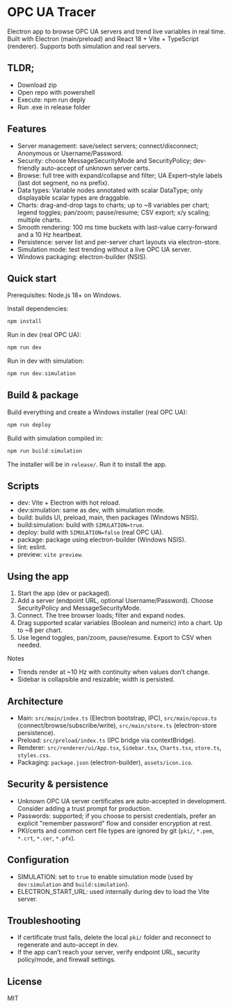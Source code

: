 # OPC UA Tracer

Electron app to browse OPC UA servers and trend live variables in real time. Built with Electron (main/preload) and React 18 + Vite + TypeScript (renderer). Supports both simulation and real servers.

## TLDR;
- Download zip
- Open repo with powershell
- Execute: npm run deply
- Run .exe in release folder

## Features
- Server management: save/select servers; connect/disconnect; Anonymous or Username/Password.
- Security: choose MessageSecurityMode and SecurityPolicy; dev-friendly auto-accept of unknown server certs.
- Browse: full tree with expand/collapse and filter; UA Expert–style labels (last dot segment, no ns prefix).
- Data types: Variable nodes annotated with scalar DataType; only displayable scalar types are draggable.
- Charts: drag-and-drop tags to charts; up to ~8 variables per chart; legend toggles; pan/zoom; pause/resume; CSV export; x/y scaling; multiple charts.
- Smooth rendering: 100 ms time buckets with last-value carry-forward and a 10 Hz heartbeat.
- Persistence: server list and per-server chart layouts via electron-store.
- Simulation mode: test trending without a live OPC UA server.
- Windows packaging: electron-builder (NSIS).

## Quick start
Prerequisites: Node.js 18+ on Windows.

Install dependencies:

```powershell
npm install
```

Run in dev (real OPC UA):

```powershell
npm run dev
```

Run in dev with simulation:

```powershell
npm run dev:simulation
```

## Build & package
Build everything and create a Windows installer (real OPC UA):

```powershell
npm run deploy
```

Build with simulation compiled in:

```powershell
npm run build:simulation
```

The installer will be in `release/`. Run it to install the app.

## Scripts
- dev: Vite + Electron with hot reload.
- dev:simulation: same as dev, with simulation mode.
- build: builds UI, preload, main, then packages (Windows NSIS).
- build:simulation: build with `SIMULATION=true`.
- deploy: build with `SIMULATION=false` (real OPC UA).
- package: package using electron-builder (Windows NSIS).
- lint: eslint.
- preview: `vite preview`.

## Using the app
1. Start the app (dev or packaged).
2. Add a server (endpoint URL, optional Username/Password). Choose SecurityPolicy and MessageSecurityMode.
3. Connect. The tree browser loads; filter and expand nodes.
4. Drag supported scalar variables (Boolean and numeric) into a chart. Up to ~8 per chart.
5. Use legend toggles, pan/zoom, pause/resume. Export to CSV when needed.

Notes
- Trends render at ~10 Hz with continuity when values don’t change.
- Sidebar is collapsible and resizable; width is persisted.

## Architecture
- Main: `src/main/index.ts` (Electron bootstrap, IPC), `src/main/opcua.ts` (connect/browse/subscribe/write), `src/main/store.ts` (electron-store persistence).
- Preload: `src/preload/index.ts` (IPC bridge via contextBridge).
- Renderer: `src/renderer/ui/App.tsx`, `Sidebar.tsx`, `Charts.tsx`, `store.ts`, `styles.css`.
- Packaging: `package.json` (electron-builder), `assets/icon.ico`.

## Security & persistence
- Unknown OPC UA server certificates are auto-accepted in development. Consider adding a trust prompt for production.
- Passwords: supported; if you choose to persist credentials, prefer an explicit "remember password" flow and consider encryption at rest.
- PKI/certs and common cert file types are ignored by git (`pki/`, `*.pem`, `*.crt`, `*.cer`, `*.pfx`).

## Configuration
- SIMULATION: set to `true` to enable simulation mode (used by `dev:simulation` and `build:simulation`).
- ELECTRON_START_URL: used internally during dev to load the Vite server.

## Troubleshooting
- If certificate trust fails, delete the local `pki/` folder and reconnect to regenerate and auto-accept in dev.
- If the app can’t reach your server, verify endpoint URL, security policy/mode, and firewall settings.

## License
MIT

